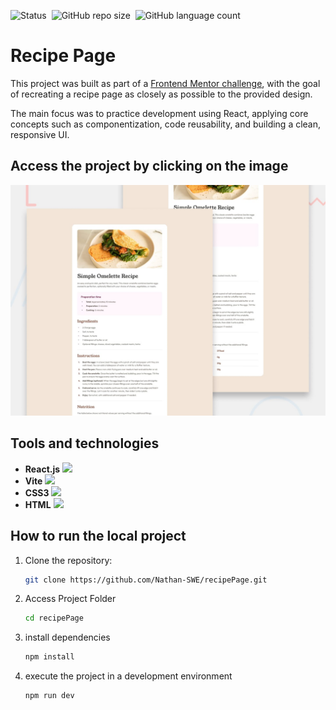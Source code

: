 ![Status](https://img.shields.io/badge/em%20Produção-black?style=for-the-badge&label=status&labelColor=000&color=00b140)&nbsp;
![GitHub repo size](https://img.shields.io/github/repo-size/Nathan-SWE/recipePage?style=for-the-badge)&nbsp;
![GitHub language count](https://img.shields.io/github/languages/count/Nathan-SWE/recipePage?style=for-the-badge)&nbsp;

# Recipe Page

This project was built as part of a [Frontend Mentor challenge](https://www.frontendmentor.io/challenges/recipe-page-KiTsR8QQKm), with the goal of recreating a recipe page as closely as possible to the provided design.

The main focus was to practice development using React, applying core concepts such as componentization, code reusability, and building a clean, responsive UI.

## Access the project by clicking on the image

[![Project Preview](./images/preview.jpg)](https://#/)

## Tools and technologies

- **React.js** <img width="25px" src="https://cdn.jsdelivr.net/gh/devicons/devicon@latest/icons/react/react-original.svg" />
- **Vite** <img width="25px" src="https://cdn.jsdelivr.net/gh/devicons/devicon@latest/icons/vitejs/vitejs-original.svg" />
- **CSS3**
  <img width="25px" src="https://cdn.jsdelivr.net/gh/devicons/devicon@latest/icons/css3/css3-original.svg" />
- **HTML** <img width="25px" src="https://cdn.jsdelivr.net/gh/devicons/devicon@latest/icons/html5/html5-original.svg" />

## How to run the local project

1. Clone the repository:

   ```bash
   git clone https://github.com/Nathan-SWE/recipePage.git
   ```

2. Access Project Folder

   ```bash
   cd recipePage
   ```

3. install dependencies

   ```bash
   npm install
   ```

4. execute the project in a development environment

   ```bash
   npm run dev
   ```
